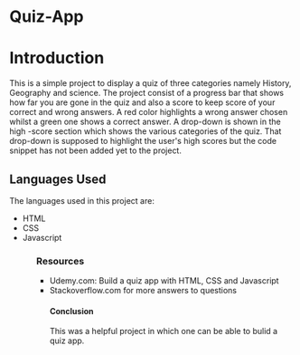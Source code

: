 # Quiz-App
<h1>Introduction</h1>
<p> This is a simple project to display a quiz of three categories namely History, Geography and science. The project consist of a progress
bar that shows how far you are gone in the quiz and also a score to keep score of your correct and wrong answers. A red color highlights a wrong answer
chosen whilst a green one shows a correct answer. A drop-down is shown in the high -score section which shows the various categories of the quiz. That drop-down is supposed
to highlight the user's high scores but the code snippet has not been added yet to the project. </p>
<h2>Languages Used</h2>
The languages used in this project are:
<ul><li>HTML</li>
<li>CSS</li>
<li>Javascript</li><ul>
<h3>Resources</h3>
<ul><li>Udemy.com: Build a quiz app with HTML, CSS and Javascript </li>
<li>Stackoverflow.com for more answers to questions</li>
<h4>Conclusion</h4>
This was a helpful project in which one can be able to bulid a quiz app.


